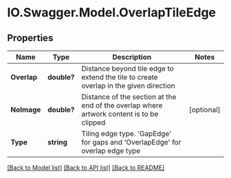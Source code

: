 # IO.Swagger.Model.OverlapTileEdge
## Properties

Name | Type | Description | Notes
------------ | ------------- | ------------- | -------------
**Overlap** | **double?** | Distance beyond tile edge to extend the tile to create overlap in the given direction | 
**NoImage** | **double?** | Distance of the section at the end of the overlap where artwork content is to be clipped | [optional] 
**Type** | **string** | Tiling edge type.  &#x27;GapEdge&#x27; for gaps and &#x27;OverlapEdge&#x27; for overlap edge type | 

[[Back to Model list]](../README.md#documentation-for-models) [[Back to API list]](../README.md#documentation-for-api-endpoints) [[Back to README]](../README.md)

